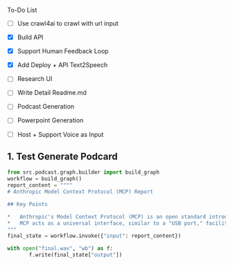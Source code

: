 To-Do List
 - [ ] Use crawl4ai to crawl with url input
 - [X] Build API
 - [X] Support Human Feedback Loop
 - [X] Add Deploy + API Text2Speech
 - [ ] Research UI
 - [ ] Write Detail Readme.md
 - [ ] Podcast Generation
 - [ ] Powerpoint Generation
 - [ ] Host + Support Voice as Input


 ## 1. Test Generate Podcard
 ```python
 from src.podcast.graph.builder import build_graph
 workflow = build_graph()
 report_content = """"
# Anthropic Model Context Protocol (MCP) Report

## Key Points

*   Anthropic's Model Context Protocol (MCP) is an open standard introduced in late November 2024, designed to standardize how AI models interact with external data and tools.
*   MCP acts as a universal interface, similar to a "USB port," facilitating easier integration of AI models with various data sources and services without custom integrations.
"""
final_state = workflow.invoke({"input": report_content})

with open("final.wav", "wb") as f:
        f.write(final_state["output"])
 ```

